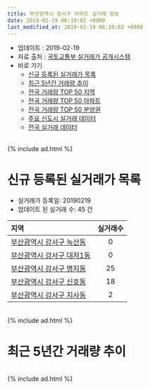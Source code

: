 ```yaml
---
title: 부산광역시 강서구 아파트 실거래 정보
date: 2019-02-19 06:19:02 +0900
last_modified_at: 2019-02-19 06:19:02 +0900
---
```


* 업데이트 : 2019-02-19
* 자료 출처 : [국토교통부 실거래가 공개시스템](http://rt.molit.go.kr)
* 바로 가기
    * [신규 등록된 실거래가 목록](#신규-등록된-실거래가-목록)
    * [최근 5년간 거래량 추이](#최근-5년간-거래량-추이)
    * [전국 거래량 TOP 50 지역](https://inasie.github.io/apt-trade-info/최근-3개월-전국에서-가장-거래가-많이-발생한-지역)
    * [전국 거래량 TOP 50 아파트](https://inasie.github.io/apt-trade-info/최근-3개월-전국에서-가장-거래가-많이-발생한-아파트)
    * [전국 거래량 TOP 50 분양권](https://inasie.github.io/apt-trade-info/최근-3개월-전국에서-가장-거래가-많이-발생한-분양권)
    * [주요 신도시 실거래 데이터](https://inasie.github.io/apt-trade-info/주요-신도시)
    * [전국 실거래 데이터](https://inasie.github.io/apt-trade-info/전국)

<br>
{% include ad.html %}
<br>

# 신규 등록된 실거래가 목록
* 실거래가 등록일: 20190219
* 업데이트 된 실거래 수: 45 건


|지역|실거래수|
|:---|:---:|
|[부산광역시 강서구 녹산동](https://inasie.github.io/apt-trade-info/부산광역시-강서구-녹산동)|0|
|[부산광역시 강서구 대저1동](https://inasie.github.io/apt-trade-info/부산광역시-강서구-대저1동)|0|
|[부산광역시 강서구 명지동](https://inasie.github.io/apt-trade-info/부산광역시-강서구-명지동)|25|
|[부산광역시 강서구 신호동](https://inasie.github.io/apt-trade-info/부산광역시-강서구-신호동)|18|
|[부산광역시 강서구 지사동](https://inasie.github.io/apt-trade-info/부산광역시-강서구-지사동)|2|


<br>
{% include ad.html %}
<br>

# 최근 5년간 거래량 추이


<div style="width:100%;">
    <canvas id="deal_progress" height="200"></canvas>
</div>

<script>
new Chart(document.getElementById("deal_progress"), {
    type: 'line',
    data: {
        labels: ['201402','201403','201404','201405','201406','201407','201408','201409','201410','201411','201412','201501','201502','201503','201504','201505','201506','201507','201508','201509','201510','201511','201512','201601','201602','201603','201604','201605','201606','201607','201608','201609','201610','201611','201612','201701','201702','201703','201704','201705','201706','201707','201708','201709','201710','201711','201712','201801','201802','201803','201804','201805','201806','201807','201808','201809','201810','201811','201812','201901','201902'],
        datasets: [{
            label: '매매',
            pointRadius: 1,
            data: [70, 67, 105, 61, 70, 121, 103, 203, 160, 115, 110, 95, 64, 88, 83, 85, 95, 91, 90, 104, 156, 92, 61, 67, 63, 94, 95, 73, 137, 108, 127, 204, 280, 134, 76, 58, 68, 101, 79, 91, 94, 97, 72, 74, 81, 83, 81, 160, 254, 257, 106, 120, 103, 104, 126, 97, 296, 266, 160, 187, 54],
            borderColor: "rgba(255, 201, 14, 1)",
            backgroundColor: "rgba(255, 201, 14, 0.5)",
            fill: false,
            lineTension: 0
        },{
            label: '전월세',
            pointRadius: 1,
            data: [109, 137, 124, 78, 97, 117, 168, 197, 163, 121, 139, 212, 133, 160, 160, 177, 188, 223, 229, 218, 194, 216, 228, 255, 230, 264, 220, 195, 227, 234, 209, 171, 210, 245, 317, 329, 363, 314, 256, 277, 263, 284, 264, 224, 200, 297, 278, 318, 245, 259, 227, 218, 268, 275, 284, 207, 240, 321, 337, 493, 179],
            borderColor: "rgba(0, 141, 185, 1)",
            backgroundColor: "rgba(0, 141, 185, 0.5)",
            fill: false,
            lineTension: 0
        }
        ]
    },
    options: {
        responsive: true,
        title: {
            display: false
        },
        tooltips: {
            mode: 'index',
            intersect: false
        },
        hover: {
            mode: 'nearest',
            intersect: true
        },
        scales: {
            xAxes: [{
                display: true,
                scaleLabel: {
                    display: true,
                    labelString: '년/월'
                }
            }],
            yAxes: [{
                display: true,
                ticks: {
                    suggestedMin: 0,
                },
                scaleLabel: {
                    display: true,
                    labelString: '실거래 수'
                }
            }]
        }
    }
});

</script>


<br>
{% include ad.html %}
<br>

